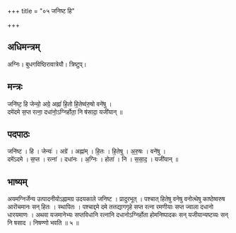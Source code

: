 +++
title = "०५ जनिष्ट हि"

+++
## अधिमन्त्रम्
अग्निः। बुधगविष्ठिरावात्रेयौ। त्रिष्टुप्।

## मन्त्रः
जनि॑ष्ट॒ हि जेन्यो॒ अग्रे॒ अह्नां॑ हि॒तो हि॒तेष्व॑रु॒षो वने॑षु ।  
दमे॑दमे स॒प्त रत्ना॒ दधा॑नो॒ऽग्निर्होता॒ नि ष॑सादा॒ यजी॑यान् ॥

## पदपाठः
जनि॑ष्ट । हि । जेन्यः॑ । अग्रे॑ । अह्ना॑म् । हि॒तः । हि॒तेषु । अ॒रु॒षः । वने॑षु ।  
दमे॑ऽदमे । स॒प्त । रत्ना॑ । दधा॑नः । अ॒ग्निः । होता॑ । नि । स॒सा॒द॒ । यजी॑यान् ॥

## भाष्यम्
अयमग्निर्जेन्य उत्पादनीयोऽह्नामग्र उदयकाले जनिष्ट । प्रादुरभूत् । पश्चात् हितेषु वनेषु वनोत्थेषु काष्ठेष्वरुष आरॊचमानः सन् हितः । स्थापितः । पश्चाद्दमे दमे तत्तद्यागगृहे सप्त रत्ना रमणीयाः सप्त ज्वाला दधानो धारयमाणः । अथवा यजमानेभ्यः सप्तविधानि रत्नानि दधानोऽग्निर्होता होमनिष्पादकः सन् यजीयान्यष्टव्यः सन् नि षसाद । निषण्णो भवति ॥ ५ ॥
